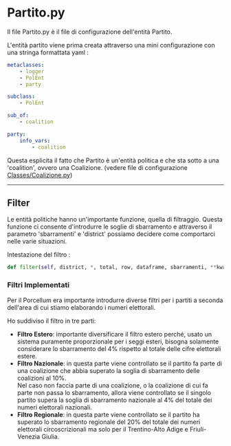 # Partito.py
Il file Partito.py è il file di configurazione dell'entità Partito.

L'entità partito viene prima creata attraverso una mini configurazione con una stringa formattata yaml :

```yaml
metaclasses:
    - logger
    - PolEnt
    - party

subclass:
    - PolEnt

sub_of:
    - coalition

party:
    info_vars:
        - coalition
```

Questa esplicita il fatto che Partito è un'entità politica e che sta sotto a una 'coalition', ovvero una Coalizione. (vedere file di configurazione [Classes/Coalizione.py])

---
## Filter
Le entità politiche hanno un'importante funzione, quella di filtraggio.
Questa funzione ci consente d'introdurre le soglie di sbarramento e attraverso il parametro 'sbarramenti' e 'district' possiamo decidere come comportarci nelle varie situazioni.

Intestazione del filtro :
```python
def filter(self, district, *, total, row, dataframe, sbarramenti, **kwargs)
```

### Filtri Implementati
Per il Porcellum era importante introdurre diverse filtri per i partiti a seconda dell'area di cui stiamo elaborando i numeri elettorali.

Ho suddiviso il filtro in tre parti:
- **Filtro Estero**: importante diversificare il filtro estero perché, usato un sistema puramente proporzionale per i seggi esteri, bisogna solamente considerare lo sbarramento del 4% rispetto al totale delle cifre elettorali estere.
- **Filtro Nazionale**: in questa parte viene controllato se il partito fa parte di una coalizione che abbia superato la soglia di sbarramento delle coalizioni al 10%. <br> Nel caso non faccia parte di una coalizione, o la coalizione di cui fa parte non passa lo sbarramento, allora viene controllato se il singolo partito supera la soglia di sbarramento nazionale al 4% del totale dei numeri elettorali nazionali.
- **Filtro Regionale**: in questa parte viene controllato se il partito ha superato lo sbarramento regionale del 20% del totale dei numeri elettorali circoscrizionali ma solo per il Trentino-Alto Adige e Friuli-Venezia Giulia.







[Classes/Coalizione.py]:<https://github.com/LauraAmabili/SimulatoreSistemiElettorali-1/blob/master/Porcellum/Classes/Coalizione.py>